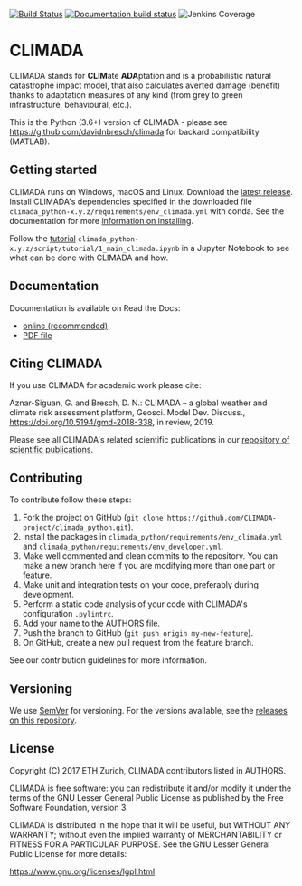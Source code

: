 [![Build Status](http://ied-wcr-jenkins.ethz.ch/buildStatus/icon?job=climada_ci)](http://ied-wcr-jenkins.ethz.ch/job/climada_ci/)
[![Documentation build status](https://img.shields.io/readthedocs/climada-python.svg?style=flat-square)](https://readthedocs.org/projects/climada-python/builds/)
![Jenkins Coverage](https://img.shields.io/jenkins/coverage/cobertura/http/ied-wcr-jenkins.ethz.ch/climada_ci_night.svg)

# CLIMADA

CLIMADA stands for **CLIM**ate **ADA**ptation and is a probabilistic natural catastrophe impact model, that also calculates averted damage (benefit) thanks to adaptation measures of any kind (from grey to green infrastructure, behavioural, etc.).

This is the Python (3.6+) version of CLIMADA - please see https://github.com/davidnbresch/climada for backard compatibility (MATLAB).

## Getting started

CLIMADA runs on Windows, macOS and Linux. Download the [latest release](https://github.com/CLIMADA-project/climada_python/releases). Install CLIMADA's dependencies specified in  the downloaded file `climada_python-x.y.z/requirements/env_climada.yml` with conda. See the documentation for more [information on installing](https://climada-python.readthedocs.io/en/stable/install.html).

Follow the [tutorial](https://climada-python.readthedocs.io/en/stable/tutorial.html) `climada_python-x.y.z/script/tutorial/1_main_climada.ipynb` in a Jupyter Notebook to see what can be done with CLIMADA and how.

## Documentation

Documentation is available on Read the Docs:

* [online (recommended)](https://climada-python.readthedocs.io/en/stable/)
* [PDF file](https://buildmedia.readthedocs.org/media/pdf/climada-python/stable/climada-python.pdf)

## Citing CLIMADA

If you use CLIMADA for academic work please cite:

Aznar-Siguan, G. and Bresch, D. N.: CLIMADA – a global weather and climate risk assessment platform, Geosci. Model Dev. Discuss., https://doi.org/10.5194/gmd-2018-338, in review, 2019.

Please see all CLIMADA's related scientific publications in our [repository of scientific publications](https://github.com/CLIMADA-project/climada_papers).

## Contributing

To contribute follow these steps:

1. Fork the project on GitHub (`git clone https://github.com/CLIMADA-project/climada_python.git`).
2. Install the packages in `climada_python/requirements/env_climada.yml` and `climada_python/requirements/env_developer.yml`.
3. Make well commented and clean commits to the repository. You can make a new branch here if you are modifying more than one part or feature.
4. Make unit and integration tests on your code, preferably during development.
5. Perform a static code analysis of your code with CLIMADA's configuration `.pylintrc`.
6. Add your name to the AUTHORS file.
7. Push the branch to GitHub (`git push origin my-new-feature`).
8. On GitHub, create a new pull request from the feature branch.

See our contribution guidelines for more information.

## Versioning

We use [SemVer](http://semver.org/) for versioning. For the versions available, see the [releases on this repository](https://github.com/CLIMADA-project/climada_python/releases).

## License

Copyright (C) 2017 ETH Zurich, CLIMADA contributors listed in AUTHORS.

CLIMADA is free software: you can redistribute it and/or modify it under the terms of the GNU Lesser General Public License as published by the Free Software Foundation, version 3.

CLIMADA is distributed in the hope that it will be useful, but WITHOUT ANY WARRANTY; without even the implied warranty of MERCHANTABILITY or FITNESS FOR A PARTICULAR PURPOSE.  See the GNU Lesser General Public License for more details:

<https://www.gnu.org/licenses/lgpl.html>
